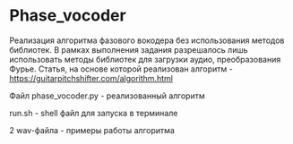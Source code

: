 # Phase_vocoder
Реализация алгоритма фазового вокодера без использования методов библиотек.
В рамках выполнения задания разрешалось лишь использовать методы библиотек для загрузки аудио, преобразования Фурье.
Статья, на основе которой реализован алгоритм - https://guitarpitchshifter.com/algorithm.html

Файл phase_vocoder.py - реализованный алгоритм

run.sh - shell файл для запуска в терминале

2 wav-файла - примеры работы алгоритма

